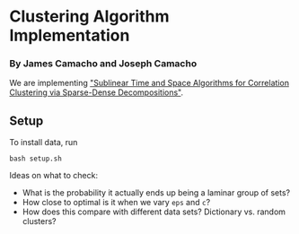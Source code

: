 # Clustering Algorithm Implementation
### By James Camacho and Joseph Camacho

We are implementing ["Sublinear Time and Space Algorithms for Correlation Clustering via Sparse-Dense Decompositions"](https://doi.org/10.48550/arxiv.2109.14528).

## Setup
To install data, run
```
bash setup.sh
```

Ideas on what to check:
- What is the probability it actually ends up being a laminar group of sets?
- How close to optimal is it when we vary `eps` and `c`?
- How does this compare with different data sets? Dictionary vs. random clusters?
